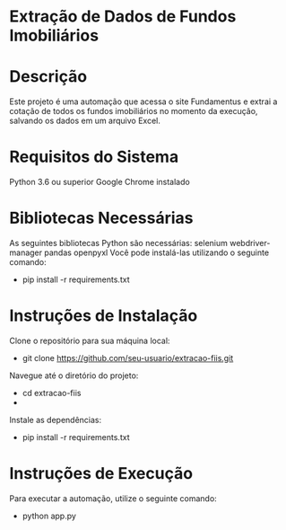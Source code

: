 # Extração de Dados de Fundos Imobiliários
# Descrição
Este projeto é uma automação que acessa o site Fundamentus e extrai a cotação de todos os fundos imobiliários no momento da execução, salvando os dados em um arquivo Excel.

# Requisitos do Sistema
Python 3.6 ou superior
Google Chrome instalado

# Bibliotecas Necessárias
As seguintes bibliotecas Python são necessárias:
selenium
webdriver-manager
pandas
openpyxl
Você pode instalá-las utilizando o seguinte comando:
- pip install -r requirements.txt
  
# Instruções de Instalação
Clone o repositório para sua máquina local:
- git clone https://github.com/seu-usuario/extracao-fiis.git

Navegue até o diretório do projeto:
- cd extracao-fiis
- 
Instale as dependências:
- pip install -r requirements.txt

# Instruções de Execução
Para executar a automação, utilize o seguinte comando:
- python app.py
